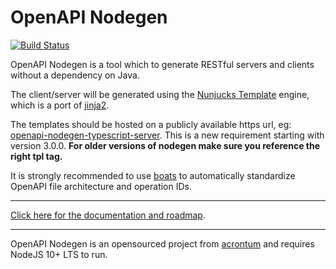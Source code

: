 # OpenAPI Nodegen
[![Build Status](https://travis-ci.org/acrontum/openapi-nodegen.svg?branch=master)](https://travis-ci.org/acrontum/openapi-nodegen)

OpenAPI Nodegen is a tool which to generate RESTful servers and clients without a dependency on Java.

The client/server will be generated using the [Nunjucks Template](https://www.npmjs.com/package/nunjucks) engine, which is a port of [jinja2](http://jinja.pocoo.org).

The templates should be hosted on a publicly available https url, eg: [openapi-nodegen-typescript-server](https://github.com/acrontum/openapi-nodegen-typescript-server#setup). This is a new requirement starting with version 3.0.0. **For older versions of nodegen make sure you reference the right tpl tag.**

It is strongly recommended to use [boats](https://www.npmjs.com/package/boats) to automatically standardize OpenAPI file architecture and operation IDs.

___

[Click here for the documentation and roadmap](https://acrontum.github.io/openapi-nodegen/).

___

OpenAPI Nodegen is an opensourced project from [acrontum](https://www.acrontum.de/) and requires NodeJS 10+ LTS to run.
